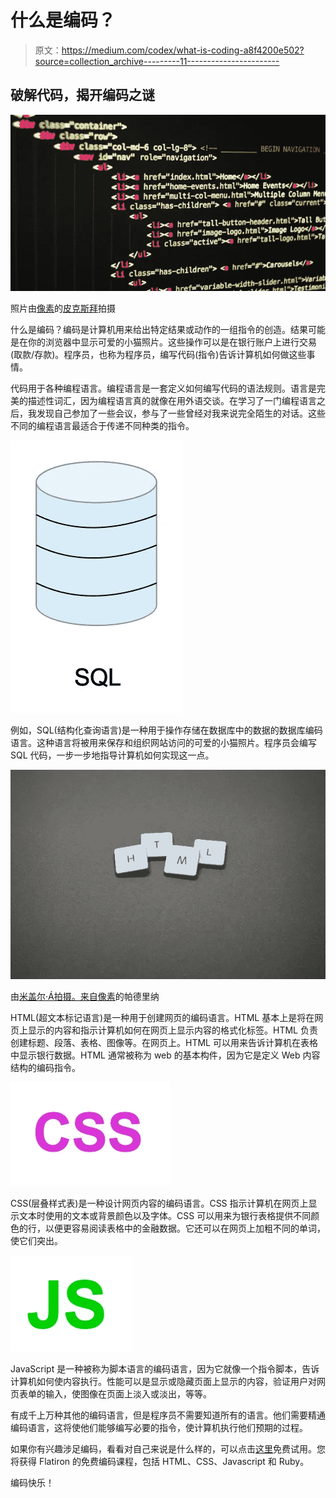 # 什么是编码？

> 原文：<https://medium.com/codex/what-is-coding-a8f4200e502?source=collection_archive---------11----------------------->

## 破解代码，揭开编码之谜

![](img/71cf38f1ae64bbc12e229586ed85037a.png)

照片由[像素](https://www.pexels.com/photo/black-background-with-text-overlay-screengrab-270404/?utm_content=attributionCopyText&utm_medium=referral&utm_source=pexels)的[皮克斯拜](https://www.pexels.com/@pixabay?utm_content=attributionCopyText&utm_medium=referral&utm_source=pexels)拍摄

什么是编码？编码是计算机用来给出特定结果或动作的一组指令的创造。结果可能是在你的浏览器中显示可爱的小猫照片。这些操作可以是在银行账户上进行交易(取款/存款)。程序员，也称为程序员，编写代码(指令)告诉计算机如何做这些事情。

代码用于各种编程语言。编程语言是一套定义如何编写代码的语法规则。语言是完美的描述性词汇，因为编程语言真的就像在用外语交谈。在学习了一门编程语言之后，我发现自己参加了一些会议，参与了一些曾经对我来说完全陌生的对话。这些不同的编程语言最适合于传递不同种类的指令。

![](img/d95c0493e756f29ce44f4d7d9c2ea0e5.png)

例如，SQL(结构化查询语言)是一种用于操作存储在数据库中的数据的数据库编码语言。这种语言将被用来保存和组织网站访问的可爱的小猫照片。程序员会编写 SQL 代码，一步一步地指导计算机如何实现这一点。

![](img/7c84384020874aebe4c47fee110c40e1.png)

由[米盖尔·Á拍摄。来自](https://www.pexels.com/@padrinan?utm_content=attributionCopyText&utm_medium=referral&utm_source=pexels)[像素](https://www.pexels.com/photo/four-letter-tiles-1591061/?utm_content=attributionCopyText&utm_medium=referral&utm_source=pexels)的帕德里纳

HTML(超文本标记语言)是一种用于创建网页的编码语言。HTML 基本上是将在网页上显示的内容和指示计算机如何在网页上显示内容的格式化标签。HTML 负责创建标题、段落、表格、图像等。在网页上。HTML 可以用来告诉计算机在表格中显示银行数据。HTML 通常被称为 web 的基本构件，因为它是定义 Web 内容结构的编码指令。

![](img/1482a6c739ae89c95af1abe844c4b146.png)

CSS(层叠样式表)是一种设计网页内容的编码语言。CSS 指示计算机在网页上显示文本时使用的文本或背景颜色以及字体。CSS 可以用来为银行表格提供不同颜色的行，以便更容易阅读表格中的金融数据。它还可以在网页上加粗不同的单词，使它们突出。

![](img/36eefd0c58beb3bd31b6e7cb74a4ff99.png)

JavaScript 是一种被称为脚本语言的编码语言，因为它就像一个指令脚本，告诉计算机如何使内容执行。性能可以是显示或隐藏页面上显示的内容，验证用户对网页表单的输入，使图像在页面上淡入或淡出，等等。

有成千上万种其他的编码语言，但是程序员不需要知道所有的语言。他们需要精通编码语言，这将使他们能够编写必要的指令，使计算机执行他们预期的过程。

如果你有兴趣涉足编码，看看对自己来说是什么样的，可以点击[这里](https://flatironschool.com/free-courses/coding-bootcamp-prep)免费试用。您将获得 Flatiron 的免费编码课程，包括 HTML、CSS、Javascript 和 Ruby。

编码快乐！